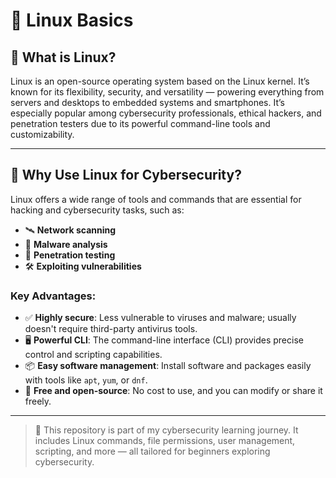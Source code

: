 # 🐧 Linux Basics

## 📌 What is Linux?

Linux is an open-source operating system based on the Linux kernel. It’s known for its flexibility, security, and versatility — powering everything from servers and desktops to embedded systems and smartphones. It’s especially popular among cybersecurity professionals, ethical hackers, and penetration testers due to its powerful command-line tools and customizability.

---

## 🔐 Why Use Linux for Cybersecurity?

Linux offers a wide range of tools and commands that are essential for hacking and cybersecurity tasks, such as:

- 🛰️ **Network scanning**
- 🧬 **Malware analysis**
- 🎯 **Penetration testing**
- 🛠️ **Exploiting vulnerabilities**

### Key Advantages:

- ✅ **Highly secure**: Less vulnerable to viruses and malware; usually doesn't require third-party antivirus tools.
- 🖥️ **Powerful CLI**: The command-line interface (CLI) provides precise control and scripting capabilities.
- 📦 **Easy software management**: Install software and packages easily with tools like `apt`, `yum`, or `dnf`.
- 💸 **Free and open-source**: No cost to use, and you can modify or share it freely.

---

> 🧠 This repository is part of my cybersecurity learning journey. It includes Linux commands, file permissions, user management, scripting, and more — all tailored for beginners exploring cybersecurity.

